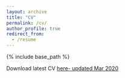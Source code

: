 ```yaml
---
layout: archive
title: "CV"
permalink: /cv/
author_profile: true
redirect_from:
  - /resume
---
```


{% include base_path %}

Download latest CV [here- updated Mar 2020](http://NatyaHans.github.io/files/NatyaHans_CV_2020mar.pdf)

